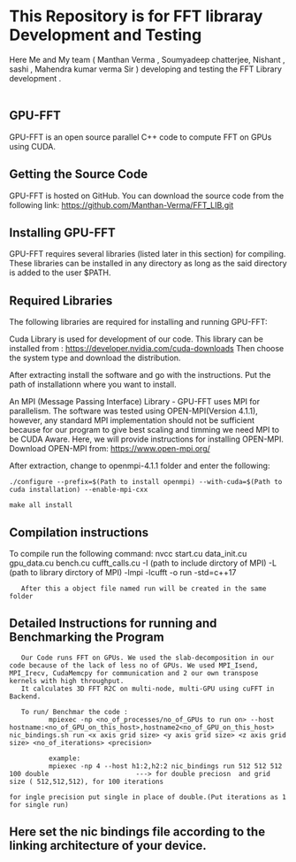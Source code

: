 # This Repository is for FFT libraray Development and Testing

Here Me and My team ( Manthan Verma , Soumyadeep chatterjee, Nishant , sashi , Mahendra kumar verma Sir ) developing and testing the FFT Library development .</br></br>

## GPU-FFT

GPU-FFT is an open source parallel C++ code to compute FFT on GPUs using CUDA.

## Getting the Source Code

GPU-FFT is hosted on GitHub. You can download the source code from the following link:
       https://github.com/Manthan-Verma/FFT_LIB.git

## Installing GPU-FFT

GPU-FFT requires several libraries (listed later in this section) for compiling. These libraries can be installed in any directory as long as the said directory is added to the user $PATH.
      
## Required Libraries

The following libraries are required for installing and running GPU-FFT:

Cuda Library is used for development of our code. This library can be installed from :
       https://developer.nvidia.com/cuda-downloads
       Then choose the system type and download the distribution.

After extracting install the software and go with the instructions. Put the path of installationn where you want to install.

An MPI (Message Passing Interface) Library - GPU-FFT uses MPI for parallelism. The software was tested using OPEN-MPI(Version 4.1.1), however, any standard MPI implementation should not be sufficient because for our program to give best scaling and timming we need MPI to be CUDA Aware. Here, we will provide instructions for installing OPEN-MPI. Download OPEN-MPI from:
    https://www.open-mpi.org/
    
After extraction, change to openmpi-4.1.1 folder and enter the following:

    ./configure --prefix=$(Path to install openmpi) --with-cuda=$(Path to cuda installation) --enable-mpi-cxx

    make all install
    
## Compilation instructions

To compile run the following command:
       nvcc start.cu data_init.cu gpu_data.cu bench.cu cufft_calls.cu -I (path to include dirctory of MPI) -L (path to library dirctory of MPI) -lmpi -lcufft -o run -std=c++17
       
       After this a object file named run will be created in the same folder 
## Detailed Instructions for running and Benchmarking the Program

       Our Code runs FFT on GPUs. We used the slab-decomposition in our code because of the lack of less no of GPUs. We used MPI_Isend, MPI_Irecv, CudaMemcpy for communication and 2 our own transpose kernels with high throughput.
       It calculates 3D FFT R2C on multi-node, multi-GPU using cuFFT in Backend.
       
       To run/ Benchmar the code :
              mpiexec -np <no_of_processes/no_of_GPUs to run on> --host hostname:<no_of_GPU_on_this_host>,hostname2<no_of_GPU_on_this_host> nic_bindings.sh run <x axis grid size> <y axis grid size> <z axis grid size> <no_of_iterations> <precision>
              
              example:
              mpiexec -np 4 --host h1:2,h2:2 nic_bindings run 512 512 512 100 double                      ---> for double preciosn  and grid size ( 512,512,512), for 100 iterations 
                                                                                                  for ingle precision put single in place of double.(Put iterations as 1 for single run)
       
## Here set the nic bindings file according to the linking architecture of your device. 
